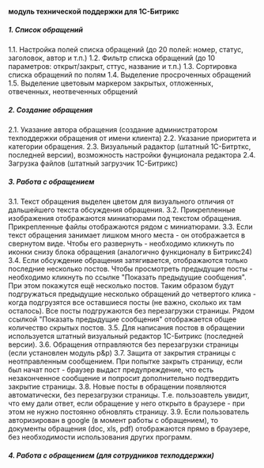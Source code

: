 **модуль технической поддержки для 1С-Битрикс**

##### 1. Список обращений
1.1. Настройка полей списка обращений (до 20 полей: номер, статус, заголовок, автор и т.п.)
1.2. Фильтр списка обращений (до 10 параметров: открыт/закрыт, сттус, название и т.п.) 
1.3. Сортировка списка обращений по полям
1.4. Выделение просроченных обращений
1.5. Выделение цветовым маркером закрытых, отложенных, отвеченных, неотвеченных обрщений

##### 2. Создание обращения
2.1. Указание автора обращения (создание администратором техподдержки обращения от имени клиента)
2.2. Указание приоритета и категории обращения.
2.3. Визуальный радактор (штатный 1С-Битрткс, последней версии), возможность настройки фунционала редактора
2.4. Загрузка файлов (штатный загрузчик 1С-Битрикс)

##### 3. Работа с обращением
3.1. Текст обращения выделен цветом для визуального отличия от дальшейшего текста обсуждения обращения.
3.2. Прикрепленные изображения отображаются миниатюрами под текстом обращения. Прикрепленные файлы отображаются рядом с миниатюрами.
3.3. Если текст обращения занимает лишком много места - он отображается в свернутом виде. Чтобы его развернуть - необходимо кликнуть по иконки снизу блока обращения (аналогично функционалу в Битрикс24)
3.4. Если обсуждение обращения затягивается, отображаются только последние несколько постов. Чтобы просмотреть предыдущие посты - необходимо кликнуть по ссылке "Показать предыдущие сообщения". При этом покажутся ещё несколько постов. Таким образом будут подгружаться предыдущие несколько обращений до четвертого клика - когда подгрузятся все оставшиеся посты (не важно, сколько их там осталось). Все посты подгружаются без перезагрузки страницы. Рядом ссылкой "Показать предыдущие сообщения" отображается общее количество скрытых постов.
3.5. Для написания постов в обращении используется штатный визуальный редактор 1С-Битрикс (последней версии). 
3.6. Обращения отправляются без перезагрузки страницы (если установлен модуль p&p)
3.7. Защита от закрытия страницы с неотправленным сообщением. При попытке закрыть страницу, если был начат пост - браузер выдаст предупреждение, что есть незаконченное сообщение и попросит дополнительно подтвердить закрытие страницы.
3.8. Новые посты в обращении появляются автоматически, без перезагрузки страницы. Т.е. пользоавтель увидит, что ему дали ответ, если обращение у него открыто в браузере - при этом не нужно постоянно обновлять страницу.
3.9. Если пользователь авторизирован в google (в момент работы с обращением), то документы обращения (doc, xls, pdf) отображаются прямо в браузере, без необходимости использования других программ. 

##### 4. Работа с обращением (для сотрудников техподдержки)
